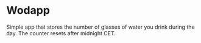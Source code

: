 # Wodapp

Simple app that stores the number of glasses of water you drink during the day.
The counter resets after midnight CET.